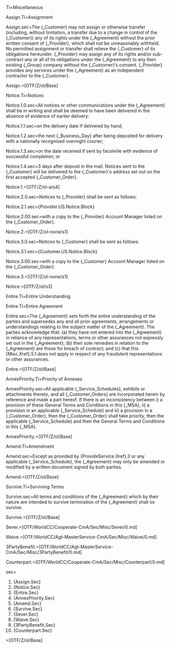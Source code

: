 Ti=Miscellaneous

Assign.Ti=Assignment

Assign.sec=The {_Customer} may not assign or otherwise transfer (including, without limitation, a transfer due to a change in control of the {_Customer}) any of its rights under the {_Agreement} without the prior written consent of {_Provider}, which shall not be unreasonably withheld. No permitted assignment or transfer shall relieve the {_Customer} of its obligations hereunder. {_Provider} may assign any of its rights and/or sub-contract any or all of its obligations under the {_Agreement} to any then existing {_Group} company without the {_Customer}’s consent. {_Provider} provides any services under the {_Agreement} as an independent contractor to the {_Customer}.

Assign.=[OTF/Z/ol/Base]

Notice.Ti=Notices

Notice.1.0.sec=All notices or other communications under the {_Agreement} shall be in writing and shall be deemed to have been delivered in the absence of evidence of earlier delivery:

Notice.1.1.sec=on the delivery date if delivered by hand;

Notice.1.2.sec=the next {_Business_Day} after being deposited for delivery with a nationally recognised overnight courier;

Notice.1.3.sec=on the date received if sent by facsimile with evidence of successful completion; or

Notice.1.4.sec=3 days after deposit in the mail. Notices sent to the {_Customer} will be delivered to the {_Customer}'s address set out on the first accepted {_Customer_Order}.

Notice.1.=[OTF/Z/ol-a/s4]

Notice.2.0.sec=Notices to {_Provider} shall be sent as follows:

Notice.2.1.sec={Provider.US.Notice.Block}

Notice.2.00.sec=with a copy to the {_Provider} Account Manager listed on the {_Customer_Order}.

Notice.2.=[OTF/Z/ol-none/s1]

Notice.3.0.sec=Notices to {_Customer} shall be sent as follows:

Notice.3.1.sec={Customer.US.Notice.Block}

Notice.3.00.sec=with a copy to the {_Customer} Account Manager listed on the {_Customer_Order}.

Notice.3.=[OTF/Z/ol-none/s1]

Notice.=[OTF/Z/ol/s3]

Entire.Ti=Entire Understanding

Entire.Ti=Entire Agreement

Entire.sec=The {_Agreement} sets forth the entire understanding of the parties and supersedes any and all prior agreements, arrangements or understandings relating to the subject matter of the {_Agreement}. The parties acknowledge that: (a) they have not entered into the {_Agreement} in reliance of any representations, terms or other assurances not expressly set out in the {_Agreement}; (b) their sole remedies in relation to the {_Agreement} are those for breach of contract; and (c) that this {Misc.Xref}.5.1 does not apply in respect of any fraudulent representations or other assurances. 

Entire.=[OTF/Z/ol/Base]

AnnexPriority.Ti=Priority of Annexes

AnnexPriority.sec=All applicable {_Service_Schedules}, exhibits or attachments thereto, and all {_Customer_Orders} are incorporated herein by reference and made a part hereof.  If there is an inconsistency between i) a provision of these General Terms and Conditions in this {_MSA}, ii) a provision in an applicable {_Service_Schedule} and iii) a provision in a {_Customer_Order}, then the {_Customer_Order} shall take priority, then the applicable {_Service_Schedule} and then the General Terms and Conditions in this {_MSA}.

AnnexPriority.=[OTF/Z/ol/Base]

Amend.Ti=Amendment

Amend.sec=Except as provided by {ProvideService.Xref}.3 or any applicable {_Service_Schedule}, the {_Agreement} may only be amended or modified by a written document signed by both parties. 

Amend.=[OTF/Z/ol/Base]

Survive.Ti=Surviving Terms

Survive.sec=All terms and conditions of the {_Agreement} which by their nature are intended to survive termination of the {_Agreement} shall so survive.

Survive.=[OTF/Z/ol/Base]

Sever.=[OTF/WorldCC/Cooperate-CmA/Sec/Misc/Sever/0.md]


Waive.=[OTF/WorldCC/Agt-MasterService-CmA/Sec/Misc/Waive/0.md]

3PartyBenefit.=[OTF/WorldCC/Agt-MasterService-CmA/Sec/Misc/3PartyBenefit/0.md]

Counterpart.=[OTF/WorldCC/Cooperate-CmA/Sec/Misc/Counterpart/0.md]

sec=<ol class="secs-and"><li>{Assign.Sec}<li>{Notice.Sec}<li>{Entire.Sec}<li>{AnnexPriority.Sec}<li>{Amend.Sec}<li>{Survive.Sec}<li>{Sever.Sec}<li>{Waive.Sec}<li>{3PartyBenefit.Sec}<li>{Counterpart.Sec}</ol>

=[OTF/Z/ol/Base]
